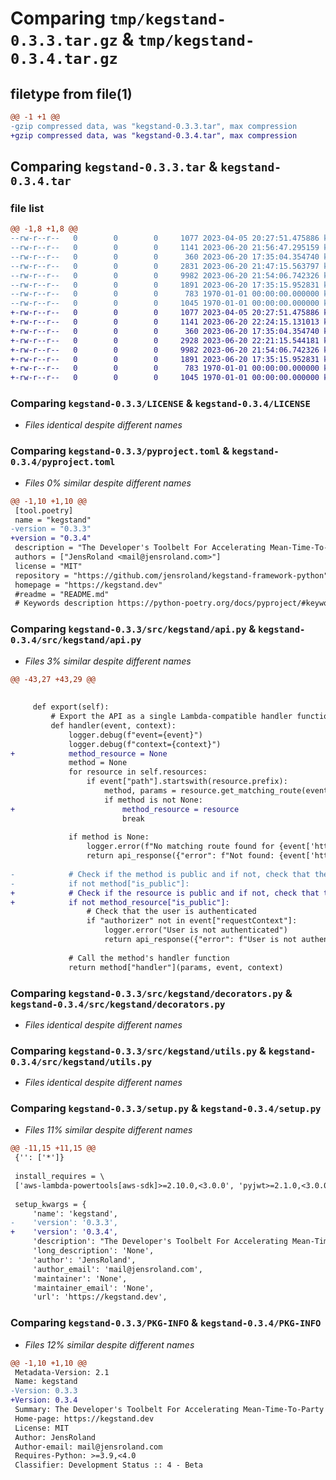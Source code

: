 # Comparing `tmp/kegstand-0.3.3.tar.gz` & `tmp/kegstand-0.3.4.tar.gz`

## filetype from file(1)

```diff
@@ -1 +1 @@
-gzip compressed data, was "kegstand-0.3.3.tar", max compression
+gzip compressed data, was "kegstand-0.3.4.tar", max compression
```

## Comparing `kegstand-0.3.3.tar` & `kegstand-0.3.4.tar`

### file list

```diff
@@ -1,8 +1,8 @@
--rw-r--r--   0        0        0     1077 2023-04-05 20:27:51.475886 kegstand-0.3.3/LICENSE
--rw-r--r--   0        0        0     1141 2023-06-20 21:56:47.295159 kegstand-0.3.3/pyproject.toml
--rw-r--r--   0        0        0      360 2023-06-20 17:35:04.354740 kegstand-0.3.3/src/kegstand/__init__.py
--rw-r--r--   0        0        0     2831 2023-06-20 21:47:15.563797 kegstand-0.3.3/src/kegstand/api.py
--rw-r--r--   0        0        0     9982 2023-06-20 21:54:06.742326 kegstand-0.3.3/src/kegstand/decorators.py
--rw-r--r--   0        0        0     1891 2023-06-20 17:35:15.952831 kegstand-0.3.3/src/kegstand/utils.py
--rw-r--r--   0        0        0      783 1970-01-01 00:00:00.000000 kegstand-0.3.3/setup.py
--rw-r--r--   0        0        0     1045 1970-01-01 00:00:00.000000 kegstand-0.3.3/PKG-INFO
+-rw-r--r--   0        0        0     1077 2023-04-05 20:27:51.475886 kegstand-0.3.4/LICENSE
+-rw-r--r--   0        0        0     1141 2023-06-20 22:24:15.131013 kegstand-0.3.4/pyproject.toml
+-rw-r--r--   0        0        0      360 2023-06-20 17:35:04.354740 kegstand-0.3.4/src/kegstand/__init__.py
+-rw-r--r--   0        0        0     2928 2023-06-20 22:21:15.544181 kegstand-0.3.4/src/kegstand/api.py
+-rw-r--r--   0        0        0     9982 2023-06-20 21:54:06.742326 kegstand-0.3.4/src/kegstand/decorators.py
+-rw-r--r--   0        0        0     1891 2023-06-20 17:35:15.952831 kegstand-0.3.4/src/kegstand/utils.py
+-rw-r--r--   0        0        0      783 1970-01-01 00:00:00.000000 kegstand-0.3.4/setup.py
+-rw-r--r--   0        0        0     1045 1970-01-01 00:00:00.000000 kegstand-0.3.4/PKG-INFO
```

### Comparing `kegstand-0.3.3/LICENSE` & `kegstand-0.3.4/LICENSE`

 * *Files identical despite different names*

### Comparing `kegstand-0.3.3/pyproject.toml` & `kegstand-0.3.4/pyproject.toml`

 * *Files 0% similar despite different names*

```diff
@@ -1,10 +1,10 @@
 [tool.poetry]
 name = "kegstand"
-version = "0.3.3"
+version = "0.3.4"
 description = "The Developer's Toolbelt For Accelerating Mean-Time-To-Party on AWS"
 authors = ["JensRoland <mail@jensroland.com>"]
 license = "MIT"
 repository = "https://github.com/jensroland/kegstand-framework-python"
 homepage = "https://kegstand.dev"
 #readme = "README.md"
 # Keywords description https://python-poetry.org/docs/pyproject/#keywords
```

### Comparing `kegstand-0.3.3/src/kegstand/api.py` & `kegstand-0.3.4/src/kegstand/api.py`

 * *Files 3% similar despite different names*

```diff
@@ -43,27 +43,29 @@
 
 
     def export(self):
         # Export the API as a single Lambda-compatible handler function
         def handler(event, context):
             logger.debug(f"event={event}")
             logger.debug(f"context={context}")
+            method_resource = None
             method = None
             for resource in self.resources:
                 if event["path"].startswith(resource.prefix):
                     method, params = resource.get_matching_route(event["httpMethod"], event["path"])
                     if method is not None:
+                        method_resource = resource
                         break
 
             if method is None:
                 logger.error(f"No matching route found for {event['httpMethod']} {event['path']}")
                 return api_response({"error": f"Not found: {event['httpMethod']} {event['path']}"}, 404)
 
-            # Check if the method is public and if not, check that the user is authenticated
-            if not method["is_public"]:
+            # Check if the resource is public and if not, check that the user is authenticated
+            if not method_resource["is_public"]:
                 # Check that the user is authenticated
                 if "authorizer" not in event["requestContext"]:
                     logger.error("User is not authenticated")
                     return api_response({"error": f"User is not authenticated"}, 401)
 
             # Call the method's handler function
             return method["handler"](params, event, context)
```

### Comparing `kegstand-0.3.3/src/kegstand/decorators.py` & `kegstand-0.3.4/src/kegstand/decorators.py`

 * *Files identical despite different names*

### Comparing `kegstand-0.3.3/src/kegstand/utils.py` & `kegstand-0.3.4/src/kegstand/utils.py`

 * *Files identical despite different names*

### Comparing `kegstand-0.3.3/setup.py` & `kegstand-0.3.4/setup.py`

 * *Files 11% similar despite different names*

```diff
@@ -11,15 +11,15 @@
 {'': ['*']}
 
 install_requires = \
 ['aws-lambda-powertools[aws-sdk]>=2.10.0,<3.0.0', 'pyjwt>=2.1.0,<3.0.0']
 
 setup_kwargs = {
     'name': 'kegstand',
-    'version': '0.3.3',
+    'version': '0.3.4',
     'description': "The Developer's Toolbelt For Accelerating Mean-Time-To-Party on AWS",
     'long_description': 'None',
     'author': 'JensRoland',
     'author_email': 'mail@jensroland.com',
     'maintainer': 'None',
     'maintainer_email': 'None',
     'url': 'https://kegstand.dev',
```

### Comparing `kegstand-0.3.3/PKG-INFO` & `kegstand-0.3.4/PKG-INFO`

 * *Files 12% similar despite different names*

```diff
@@ -1,10 +1,10 @@
 Metadata-Version: 2.1
 Name: kegstand
-Version: 0.3.3
+Version: 0.3.4
 Summary: The Developer's Toolbelt For Accelerating Mean-Time-To-Party on AWS
 Home-page: https://kegstand.dev
 License: MIT
 Author: JensRoland
 Author-email: mail@jensroland.com
 Requires-Python: >=3.9,<4.0
 Classifier: Development Status :: 4 - Beta
```

